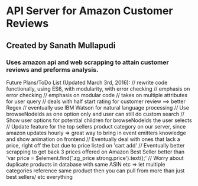 
# API Server for Amazon Customer Reviews

## Created by Sanath Mullapudi

### Uses amazon api and web scrapping to attain customer reviews and preforms analysis.


Future Plans/ToDo List (Updated March 3rd, 2016):
// rewrite code functionally, using ES6, with modularity, with error checking
// emphasis on error checking
// emphasis on modular code
// takes on multiple attributes for user query
// deals with half start rating for customer review ==> better Regex
// eventually use IBM Watson for natural language processing
// Use browseNodeIds as one option only and user can still do custom search
// Show user options for potential children for browseNodeIds the user selects
// Update feature for the top sellers product category on our server, since amazon updates hourly =>
   great way to bring in event emitters knowledge and show animation on frontend
// Eventually deal with ones that lack a price, right off the bat due to price listed on 'cart add'
// Eventually better scrapping to get back 3 prices offered on Amazon Best Seller
   better than 'var price = $element.find('.zg_price strong.price').text();'
// Worry about duplicate products in database with same ASIN etc => let multiple categories reference same product
   then you can pull from more than just best sellers/ etc everything
